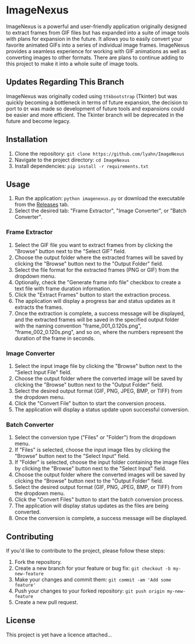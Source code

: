 # ImageNexus


ImageNexus is a powerful and user-friendly application originally designed to extract frames from GIF files but has expanded into a suite of image tools with plans for expansion in the future. It allows you to easily convert your favorite animated GIFs into a series of individual image frames. ImageNexus provides a seamless experience for working with GIF animations as well as converting images to other formats. There are plans to continue adding to this project to make it into a whole suite of image tools.

## Updates Regarding This Branch

ImageNexus was originally coded using ```ttkbootstrap``` (Tkinter) but was quickly becoming a bottleneck in terms of future expansion, the decision to port to ```Qt``` was made so development of future tools and expansions could be easier and more efficient. The Tkinter branch will be deprecated in the future and become legacy.

## Installation

1. Clone the repository: `git clone https://github.com/lyahn/ImageNexus`
2. Navigate to the project directory: `cd ImageNexus`
3. Install dependencies: `pip install -r requirements.txt`

## Usage

1. Run the application: `python imagenexus.py` or download the executable from the [Releases](https://github.com/lyahn/ImageNexus/releases) tab.
2. Select the desired tab: "Frame Extractor", "Image Converter", or "Batch Converter".

### Frame Extractor
1. Select the GIF file you want to extract frames from by clicking the "Browse" button next to the "Select GIF" field.
2. Choose the output folder where the extracted frames will be saved by clicking the "Browse" button next to the "Output Folder" field.
3. Select the file format for the extracted frames (PNG or GIF) from the dropdown menu.
4. Optionally, check the "Generate frame info file" checkbox to create a text file with frame duration information.
5. Click the "Extract Frames" button to start the extraction process.
6. The application will display a progress bar and status updates as it extracts the frames.
7. Once the extraction is complete, a success message will be displayed, and the extracted frames will be saved in the specified output folder with the naming convention "frame_001_0.120s.png", "frame_002_0.120s.png", and so on, where the numbers represent the duration of the frame in seconds.

### Image Converter
1. Select the input image file by clicking the "Browse" button next to the "Select Input File" field.
2. Choose the output folder where the converted image will be saved by clicking the "Browse" button next to the "Output Folder" field.
3. Select the desired output format (GIF, PNG, JPEG, BMP, or TIFF) from the dropdown menu.
4. Click the "Convert File" button to start the conversion process.
5. The application will display a status update upon successful conversion.

### Batch Converter
1. Select the conversion type ("Files" or "Folder") from the dropdown menu.
2. If "Files" is selected, choose the input image files by clicking the "Browse" button next to the "Select Input" field.
3. If "Folder" is selected, choose the input folder containing the image files by clicking the "Browse" button next to the "Select Input" field.
4. Choose the output folder where the converted images will be saved by clicking the "Browse" button next to the "Output Folder" field.
5. Select the desired output format (GIF, PNG, JPEG, BMP, or TIFF) from the dropdown menu.
6. Click the "Convert Files" button to start the batch conversion process.
7. The application will display status updates as the files are being converted.
8. Once the conversion is complete, a success message will be displayed.

## Contributing

If you'd like to contribute to the project, please follow these steps:

1. Fork the repository.
2. Create a new branch for your feature or bug fix: `git checkout -b my-new-feature`
3. Make your changes and commit them: `git commit -am 'Add some feature'`
4. Push your changes to your forked repository: `git push origin my-new-feature`
5. Create a new pull request.

## License

This project is yet have a licence attached...
